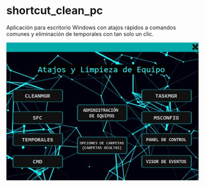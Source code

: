 # shortcut_clean_pc
Aplicación para escritorio Windows con atajos rápidos a comandos comunes y eliminación de temporales con tan solo un clic.

![](./Resources/atajosYlimpieza.jpg)
